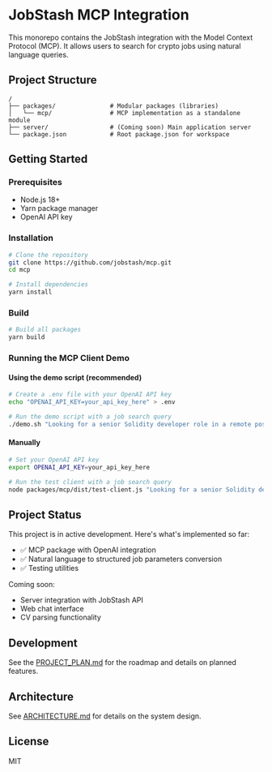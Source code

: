 # JobStash MCP Integration

This monorepo contains the JobStash integration with the Model Context Protocol (MCP). It allows users to search for crypto jobs using natural language queries.

## Project Structure

```
/
├── packages/               # Modular packages (libraries)
│   └── mcp/                # MCP implementation as a standalone module
├── server/                 # (Coming soon) Main application server
└── package.json            # Root package.json for workspace
```

## Getting Started

### Prerequisites

- Node.js 18+ 
- Yarn package manager
- OpenAI API key

### Installation

```bash
# Clone the repository
git clone https://github.com/jobstash/mcp.git
cd mcp

# Install dependencies
yarn install
```

### Build

```bash
# Build all packages
yarn build
```

### Running the MCP Client Demo

#### Using the demo script (recommended)

```bash
# Create a .env file with your OpenAI API key
echo "OPENAI_API_KEY=your_api_key_here" > .env

# Run the demo script with a job search query
./demo.sh "Looking for a senior Solidity developer role in a remote position"
```

#### Manually

```bash
# Set your OpenAI API key
export OPENAI_API_KEY=your_api_key_here

# Run the test client with a job search query
node packages/mcp/dist/test-client.js "Looking for a senior Solidity developer role in a remote position"
```

## Project Status

This project is in active development. Here's what's implemented so far:

- ✅ MCP package with OpenAI integration
- ✅ Natural language to structured job parameters conversion
- ✅ Testing utilities

Coming soon:
- Server integration with JobStash API
- Web chat interface
- CV parsing functionality

## Development

See the [PROJECT_PLAN.md](PROJECT_PLAN.md) for the roadmap and details on planned features.

## Architecture

See [ARCHITECTURE.md](ARCHITECTURE.md) for details on the system design.

## License

MIT 